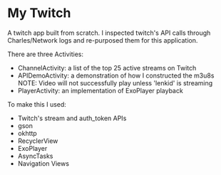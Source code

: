 # My Twitch

A twitch app built from scratch.  I inspected twitch's API calls through Charles/Network logs and re-purposed them for this application.

There are three Activities:

* ChannelActivity: a list of the top 25 active streams on Twitch
* APIDemoActivity: a demonstration of how I constructed the m3u8s NOTE: Video will not successfully play unless 'lenkid' is streaming
* PlayerActivity: an implementation of ExoPlayer playback

To make this I used:
* Twitch's stream and auth_token APIs
* gson
* okhttp
* RecyclerView
* ExoPlayer
* AsyncTasks
* Navigation Views

